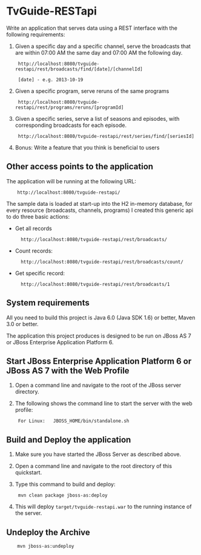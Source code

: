 TvGuide-RESTapi
===================

Write an application that serves data using a REST­ interface with the following requirements:

1. Given a specific day and a specific channel, serve the broadcasts that are within 07:00 AM the same day and 07:00 AM the following day. 

        http://localhost:8080/tvguide-restapi/rest/broadcasts/find/[date]/[channelId]

        [date] - e.g. 2013-10-19

2. Given a specific program, serve reruns of the same programs

        http://localhost:8080/tvguide-restapi/rest/programs/reruns/[programId]

3. Given a specific series, serve a list of seasons and episodes, with corresponding broadcasts for each episode.

        http://localhost:8080/tvguide-restapi/rest/series/find/[seriesId]

4. Bonus: Write a feature that you think is beneficial to users

Other access points to the application
---------------------

The application will be running at the following URL:

        http://localhost:8080/tvguide-restapi/

The sample data is loaded at start-up into the H2 in-memory database, for every resource (broadcasts, channels, programs) I created this generic api to do three basic actions:

* Get all records

        http://localhost:8080/tvguide-restapi/rest/broadcasts/

* Count records:  
        
        http://localhost:8080/tvguide-restapi/rest/broadcasts/count/

* Get specific record: 
 
        http://localhost:8080/tvguide-restapi/rest/broadcasts/1


System requirements
-------------------

All you need to build this project is Java 6.0 (Java SDK 1.6) or better, Maven 3.0 or better.

The application this project produces is designed to be run on JBoss AS 7 or JBoss Enterprise Application Platform 6.

Start JBoss Enterprise Application Platform 6 or JBoss AS 7 with the Web Profile
-------------------------

1. Open a command line and navigate to the root of the JBoss server directory.
2. The following shows the command line to start the server with the web profile:

        For Linux:   JBOSS_HOME/bin/standalone.sh    	

Build and Deploy the application
-------------------------

1. Make sure you have started the JBoss Server as described above.
2. Open a command line and navigate to the root directory of this quickstart.
3. Type this command to build and deploy:

        mvn clean package jboss-as:deploy

4. This will deploy `target/tvguide-restapi.war` to the running instance of the server.


Undeploy the Archive
--------------------

        mvn jboss-as:undeploy		

